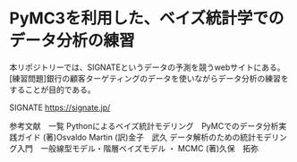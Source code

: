# PyMC3を利用した、ベイズ統計学でのデータ分析の練習

本リポジトリーでは、SIGNATEというデータの予測を競うwebサイトにある。[練習問題]銀行の顧客ターゲティングのデータを使いながらデータ分析の練習をすることが目的である。


SIGNATE   https://signate.jp/

参考文献　一覧
Pythonによるベイズ統計モデリング　PyMCでのデータ分析実践ガイド  (著)Osvaldo Martin (訳)金子　武久
データ解析のための統計モデリング入門　一般線型モデル・階層ベイズモデル ・ MCMC (著)久保　拓弥



